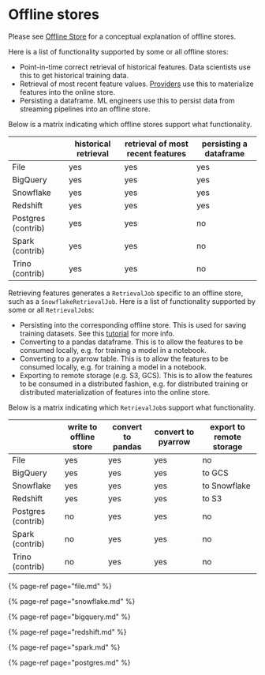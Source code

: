 # Offline stores

Please see [Offline Store](../../getting-started/architecture-and-components/offline-store.md) for a conceptual explanation of offline stores.

Here is a list of functionality supported by some or all offline stores:

* Point-in-time correct retrieval of historical features. Data scientists use this to get historical training data.
* Retrieval of most recent feature values. [Providers](../../getting-started/architecture-and-components/provider.md) use this to materialize features into the online store.
* Persisting a dataframe. ML engineers use this to persist data from streaming pipelines into an offline store.

Below is a matrix indicating which offline stores support what functionality.

| | historical retrieval | retrieval of most recent features | persisting a dataframe |
| ------------------- | --- | --- | ------ |
| File                | yes | yes | yes |
| BigQuery            | yes | yes | yes |
| Snowflake           | yes | yes | yes |
| Redshift            | yes | yes | yes |
| Postgres (contrib)  | yes | yes | no  |
| Spark (contrib)     | yes | yes | no  |
| Trino (contrib)     | yes | yes | no  |

Retrieving features generates a `RetrievalJob` specific to an offline store, such as a `SnowflakeRetrievalJob`. Here is a list of functionality supported by some or all `RetrievalJob`s:
* Persisting into the corresponding offline store. This is used for saving training datasets. See this [tutorial](../../tutorials/validating-historical-features.md) for more info.
* Converting to a pandas dataframe. This is to allow the features to be consumed locally, e.g. for training a model in a notebook.
* Converting to a pyarrow table. This is to allow the features to be consumed locally, e.g. for training a model in a notebook.
* Exporting to remote storage (e.g. S3, GCS). This is to allow the features to be consumed in a distributed fashion, e.g. for distributed training or distributed materialization of features into the online store.

Below is a matrix indicating which `RetrievalJob`s support what functionality.

|   | write to offline store | convert to pandas | convert to pyarrow | export to remote storage |
| ------------------- | --- | --- | --- | ------------ |
| File                | yes | yes | yes | no           |
| BigQuery            | yes | yes | yes | to GCS       |
| Snowflake           | yes | yes | yes | to Snowflake |
| Redshift            | yes | yes | yes | to S3        |
| Postgres (contrib)  | no  | yes | yes | no           |
| Spark (contrib)     | no  | yes | yes | no           |
| Trino (contrib)     | no  | yes | yes | no           |


{% page-ref page="file.md" %}

{% page-ref page="snowflake.md" %}

{% page-ref page="bigquery.md" %}

{% page-ref page="redshift.md" %}

{% page-ref page="spark.md" %}

{% page-ref page="postgres.md" %}

